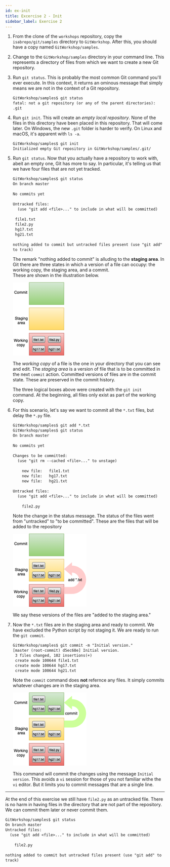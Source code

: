 ```yaml
---
id: ex-init
title: Excercise 2 - Init
sidebar_label: Exercise 2
---
```



1. From the clone of the `workshops` repository, copy the 
   `isabrepo/git/samples` directory to `GitWorkshop`.
   After this, you should have a copy named `GitWorkshop/samples`.

2. Change to the `GitWorkshop/samples` directory in your command line.
   This represents a directory of files from which we want to
   create a new Git repository.

3. Run `git status`.  This is probably the most common Git command
   you'll ever execute.  In this context, it returns an ominous
   message that simply means we are not in the context of a Git
   repository.

   ```
   GitWorkshop/samples$ git status
   fatal: not a git repository (or any of the parent directories): .git
   ```

4. Run `git init`.  This will create an *empty local repository*.
   None of the files in this directory have been placed in this 
   repository.  That will come later.  On Windows, the new `.git`
   folder is harder to verify.  On Linux and macOS, it's apparent
   with `ls -a`.

   ```
   GitWorkshop/samples$ git init
   Initialized empty Git repository in GitWorkshop/samples/.git/
   ```

5. Run `git status`.  Now that you actually have a repository to
   work with, abeit an empty one, Git has more to say.  In particular,
   it's telling us that we have four files that are not yet tracked.

   ```
   GitWorkshop/samples$ git status
   On branch master

   No commits yet

   Untracked files:
     (use "git add <file>..." to include in what will be committed)

   	file1.txt
   	file2.py
   	hg17.txt
   	hg21.txt

   nothing added to commit but untracked files present (use "git add" to track)
   ```

   The remark "nothing added to commit" is alluding to the **staging area**.
   In Git there are three states in which a version of a file can occupy:
   the working copy, the staging area, and a commit.  
   These are shown in the illustration below.
   
   ![Init](/git/images/firstCommit1.png)

   The *working copy* of a file is the one in your directory that you can see
   and edit.  The *staging area* is a version of file that is to be committed
   in the next `commit` action.  Committed versions of files are in the 
   commit state.  These are preserved in the commit history.

   The three logical boxes above were created with the `git init` command.
   At the beginning, all files only exist as part of the working copy.

6. For this scenario, let's say we want to commit all the `*.txt` files,
   but delay the `*.py` file.

   ```
   GitWorkshop/samples$ git add *.txt
   GitWorkshop/samples$ git status
   On branch master

   No commits yet

   Changes to be committed:
     (use "git rm --cached <file>..." to unstage)

       new file:   file1.txt
       new file:   hg17.txt
       new file:   hg21.txt

   Untracked files:
     (use "git add <file>..." to include in what will be committed)

   	   file2.py
   ```

   Note the change in the status message.  The status of the files went
   from "untracked" to "to be committed".  These are the files that will
   be added to the repository 

   ![Init](/git/images/firstCommit2.png)

   We say these versions of the files are "added to the staging area."

7. Now the `*.txt` files are in the staging area and ready to commit.
   We have excluded the Python script by not staging it.  We are ready to
   run the `git commit`.

   ```
   GitWorkshop/samples$ git commit -m "Initial version."
   [master (root-commit) d5ec68e] Initial version.
    3 files changed, 102 insertions(+)
    create mode 100644 file1.txt
    create mode 100644 hg17.txt
    create mode 100644 hg21.txt
   ```

   Note the `commit` command does **not** refernce any files.  It simply
   commits whatever changes are in the staging area.

   ![Init](/git/images/firstCommit3.png)

   This command will commit the changes using the message
   `Initial version`.  This avoids a `vi` session for those of you
   not familiar withe the `vi` editor.  But it limits you to
   commit messages that are a single line.

-------------

At the end of this exercise we still have `file2.py` as an untracked file.
There is no harm in having files in the directory that are not part of the
repository.  We can commit them later or never commit them.

```
GitWorkshop/samples$ git status
On branch master
Untracked files:
  (use "git add <file>..." to include in what will be committed)

	file2.py

nothing added to commit but untracked files present (use "git add" to track)
```

